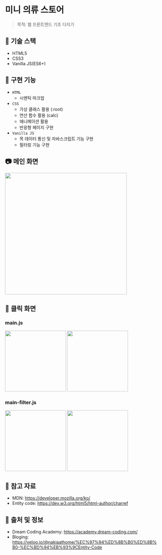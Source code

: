 # 미니 의류 스토어

> 목적: 웹 프론트엔드 기초 다지기

## 🔨 기술 스택

- HTML5
- CSS3
- Vanilla JS(ES6+)

## 🔨 구현 기능

- `HTML`
  - 시멘틱 마크업
- `CSS`
  - 가상 클래스 활용 (:root)
  - 연산 함수 활용 (calc)
  - 애니메이션 활용
  - 반응형 페이지 구현
- `Vanilla JS`
  - 목 데이터 통신 및 자바스크립트 기능 구현
  - 필터링 기능 구현

## 📷 메인 화면

<div width="400"><img width="400" src="https://github.com/a01051647279/lecture-vanilla-basic/assets/134060130/6f306985-e271-4293-a019-4f82a78c8725">
<div/>

## 📸 클릭 화면

### main.js

<div display="flex">
  <img width="200" src="https://github.com/a01051647279/lecture-vanilla-basic/assets/134060130/2bfdc6df-926d-4d02-876b-c779e14cdc9c">
  <img width="200" src="https://github.com/a01051647279/lecture-vanilla-basic/assets/134060130/43cdce7b-9d45-4f1a-92a4-2e836146d46d">
<div />

### main-filter.js

<div display="flex">
  <img width="200" src="https://github.com/a01051647279/lecture-vanilla-basic/assets/134060130/7cf19ec2-c6d2-469d-953a-9ab874ac26d2">
  <img width="200" src="https://github.com/a01051647279/lecture-vanilla-basic/assets/134060130/9378aced-612c-4c2e-bcf8-41e6b48d8624">
<div />

## 📝 참고 자료

- MDN: https://developer.mozilla.org/ko/
- Entity code: https://dev.w3.org/html5/html-author/charref

## 🌄 출처 및 정보

- Dream Coding Academy: https://academy.dream-coding.com/
- Bloging: https://velog.io/@nakiaathome/%EC%97%94%ED%8B%B0%ED%8B%B0-%EC%BD%94%EB%93%9CEntity-Code
